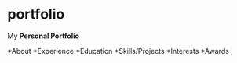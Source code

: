 # portfolio

My **Personal Portfolio**

*About
*Experience
*Education
*Skills/Projects
*Interests
*Awards
